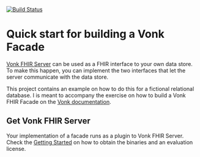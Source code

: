 [![Build Status](https://firely.visualstudio.com/Vonk.IdentityServer.Test/_apis/build/status/FirelyTeam.Vonk.IdentityServer.Test?branchName=master)](https://firely.visualstudio.com/Vonk.Facade.Starter/_build/latest?definitionId=27&branchName=master)

# Quick start for building a Vonk Facade

[Vonk FHIR Server](http://fire.ly/vonk) can be used as a FHIR interface to your own data store. To make this happen, you can implement the two interfaces that let the server communicate with the data store.

This project contains an example on how to do this for a fictional relational database. I is meant to accompany the exercise on how to build a Vonk FHIR Facade on the [Vonk documentation](http://docs.simplifier.net/vonk/facade/facade.html).

## Get Vonk FHIR Server

Your implementation of a facade runs as a plugin to Vonk FHIR Server. Check the [Getting Started](http://docs.simplifier.net/vonk/start.html) on how to obtain the binaries and an evaluation license.
